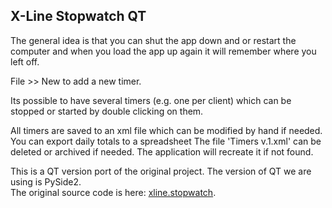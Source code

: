 ## X-Line Stopwatch QT

The general idea is that you can shut the app down and or restart the computer and when you load the app up again it will remember where you left off.

File >> New to add a new timer.

Its possible to have several timers (e.g. one per client) which can be stopped or started by double clicking on them.

All timers are saved to an xml file which can be modified by hand if needed.
You can export daily totals to a spreadsheet
The file 'Timers v.1.xml' can be deleted or archived if needed. The application will recreate it if not found.

This is a QT version port of the original project. The version of QT we are using is PySide2. <br />
The original source code is here: [xline.stopwatch](https://github.com/x-line/xline.stopwatch).